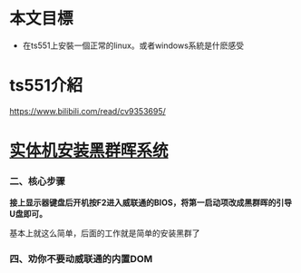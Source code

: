 

# 本文目標

- 在ts551上安裝一個正常的linux。或者windows系統是什麽感受

# ts551介紹

https://www.bilibili.com/read/cv9353695/



# [实体机安装黑群晖系统](https://zhuanlan.zhihu.com/p/355242828)


### 二、核心步骤

**接上显示器键盘后开机按F2进入威联通的BIOS，将第一启动项改成黑群晖的引导U盘即可。**

基本上就这么简单，后面的工作就是简单的安装黑群了

### 四、劝你不要动威联通的内置DOM
